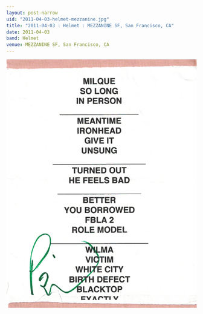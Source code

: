 ```yaml
---
layout: post-narrow
uid: "2011-04-03-helmet-mezzanine.jpg"
title: "2011-04-03 : Helmet : MEZZANINE SF, San Francisco, CA"
date: 2011-04-03
band: Helmet
venue: MEZZANINE SF, San Francisco, CA
---
```


<div class="showcase">
  <img src="/img/2011/04/20110403-Helmet-Mezzanine.jpg" alt="2011-04-03-helmet-mezzanine.jpg">
</div>

